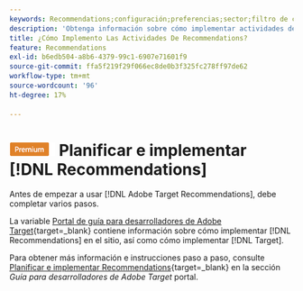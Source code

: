 ```yaml
---
keywords: Recommendations;configuración;preferencias;sector;filtro de criterios incompatibles;grupo de hosts predeterminado;URL de base en miniatura;token de api de recomendaciones
description: 'Obtenga información sobre cómo implementar actividades de Recommendations en Adobe Target. '
title: ¿Cómo Implemento Las Actividades De Recommendations?
feature: Recommendations
exl-id: b6edb504-a8b6-4379-99c1-6907e71601f9
source-git-commit: ffa5f219f29f066ec8de0b3f325fc278ff97de62
workflow-type: tm+mt
source-wordcount: '96'
ht-degree: 17%

---
```


# ![PREMIUM](/help/main/assets/premium.png) Planificar e implementar [!DNL Recommendations]

Antes de empezar a usar [!DNL Adobe Target Recommendations], debe completar varios pasos.

La variable [Portal de guía para desarrolladores de Adobe Target](https://developer.adobe.com/target/){target=_blank} contiene información sobre cómo implementar [!DNL Recommendations] en el sitio, así como cómo implementar [!DNL Target].

Para obtener más información e instrucciones paso a paso, consulte [Planificar e implementar Recommendations](https://developer.adobe.com/target/implement/recommendations/){target=_blank} en la sección *Guía para desarrolladores de Adobe Target* portal.
